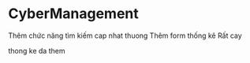﻿# CyberManagement



Thêm chức năng tìm kiếm
cap nhat thuong
Thêm form thống kê
Rất cay

thong ke da them
